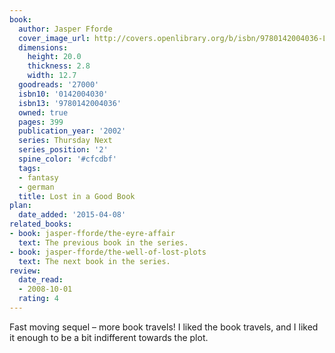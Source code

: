```yaml
---
book:
  author: Jasper Fforde
  cover_image_url: http://covers.openlibrary.org/b/isbn/9780142004036-L.jpg
  dimensions:
    height: 20.0
    thickness: 2.8
    width: 12.7
  goodreads: '27000'
  isbn10: '0142004030'
  isbn13: '9780142004036'
  owned: true
  pages: 399
  publication_year: '2002'
  series: Thursday Next
  series_position: '2'
  spine_color: '#cfcdbf'
  tags:
  - fantasy
  - german
  title: Lost in a Good Book
plan:
  date_added: '2015-04-08'
related_books:
- book: jasper-fforde/the-eyre-affair
  text: The previous book in the series.
- book: jasper-fforde/the-well-of-lost-plots
  text: The next book in the series.
review:
  date_read:
  - 2008-10-01
  rating: 4
---
```


Fast moving sequel – more book travels! I liked the book travels, and I liked it enough to be a bit indifferent towards
the plot.
